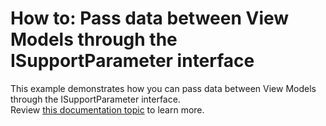 # How to: Pass data between View Models through the ISupportParameter interface


This example demonstrates how you can pass data between View Models through the ISupportParameter interface.<br />Review <a href="https://documentation.devexpress.com/#WPF/CustomDocument17448">this documentation topic</a> to learn more.

<br/>


